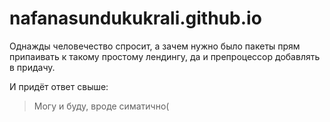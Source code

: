 # nafanasundukukrali.github.io

Однажды человечество спросит, а зачем нужно было пакеты прям припаивать к такому простому лендингу, да и препроцессор добавлять в придачу.

И придёт ответ свыше:

> Могу и буду, вроде симатично(
